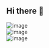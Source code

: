 ## Hi there 👋

![image](https://github.com/user-attachments/assets/52bd5df1-df68-479c-bdb0-67c3d5d55361) <br>
![image](https://github.com/user-attachments/assets/21e176a6-297a-4a41-8428-37282271603f) <br>
![image](https://github.com/user-attachments/assets/e13351ae-e6a9-491a-bd1e-533fbdfece8f)
